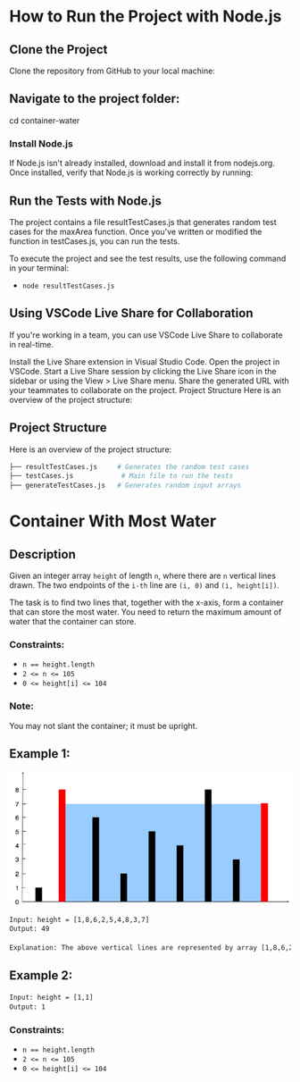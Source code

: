 # How to Run the Project with Node.js

## Clone the Project

Clone the repository from GitHub to your local machine:

## Navigate to the project folder:

cd container-water

### Install Node.js

If Node.js isn't already installed, download and install it from nodejs.org.
Once installed, verify that Node.js is working correctly by running:

## Run the Tests with Node.js

The project contains a file resultTestCases.js that generates random test cases for the maxArea function. Once you've written or modified the function in testCases.js, you can run the tests.

To execute the project and see the test results, use the following command in your terminal:

- `node resultTestCases.js`

## Using VSCode Live Share for Collaboration

If you're working in a team, you can use VSCode Live Share to collaborate in real-time.

Install the Live Share extension in Visual Studio Code.
Open the project in VSCode.
Start a Live Share session by clicking the Live Share icon in the sidebar or using the View > Live Share menu.
Share the generated URL with your teammates to collaborate on the project.
Project Structure
Here is an overview of the project structure:

## Project Structure

Here is an overview of the project structure:

```bash
├── resultTestCases.js     # Generates the random test cases
├── testCases.js            # Main file to run the tests
├── generateTestCases.js   # Generates random input arrays
```

# Container With Most Water

## Description

Given an integer array `height` of length `n`, where there are `n` vertical lines drawn. The two endpoints of the `i-th` line are `(i, 0)` and `(i, height[i])`.

The task is to find two lines that, together with the x-axis, form a container that can store the most water. You need to return the maximum amount of water that the container can store.

### Constraints:

- `n == height.length`
- `2 <= n <= 105`
- `0 <= height[i] <= 104`

### Note:

You may not slant the container; it must be upright.

## Example 1:

![Container Example](./asset/question_11.jpg)

```txt
Input: height = [1,8,6,2,5,4,8,3,7]
Output: 49

Explanation: The above vertical lines are represented by array [1,8,6,2,5,4,8,3,7]. In this case, the max area of water (blue section) the container can contain is 49.
```

## Example 2:

```txt
Input: height = [1,1]
Output: 1
```

### Constraints:

- `n == height.length`
- `2 <= n <= 105`
- `0 <= height[i] <= 104`
